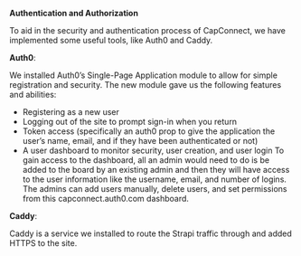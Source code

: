 **Authentication and Authorization**

To aid in the security and authentication process of CapConnect, we have implemented some useful tools, like Auth0 and Caddy.

**Auth0**:
	
We installed Auth0’s Single-Page Application module to allow for simple registration and security. The new module gave us the following features and abilities:
-	Registering as a new user
-	Logging out of the site to prompt sign-in when you return
-	Token access (specifically an auth0 prop to give the application the user’s name, email, and if they have been authenticated or not)
-	A user dashboard to monitor security, user creation, and user login
To gain access to the dashboard, all an admin would need to do is be added to the board by an existing admin and then they will have access to the user information like the username, email, and number of logins. The admins can add users manually, delete users, and set permissions from this capconnect.auth0.com dashboard.

**Caddy**:

Caddy is a service we installed to route the Strapi traffic through and added HTTPS to the site.
